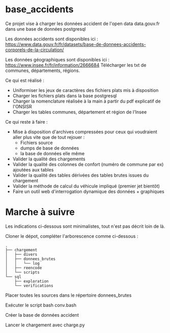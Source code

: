 # base_accidents
Ce projet vise à charger les données accident de l'open data data.gouv.fr dans une base de données postgresql

Les données accidents sont disponibles ici : https://www.data.gouv.fr/fr/datasets/base-de-donnees-accidents-corporels-de-la-circulation/


Les données géographiques sont disponibles ici : https://www.insee.fr/fr/information/2666684
Télécharger les txt de communes, départements, régions.

Ce qui est réalisé :

* Uniformiser les jeux de caractères des fichiers plats mis à disposition
* Charger les fichiers plats dans la base postgresql
* Charger la nomenclature réalisée à la main à partir du pdf explicatif de l'ONSISR
* Charger les tables communes, département et région de l'Insee

Ce qui reste à faire :

* Mise à disposition d'archives compressées pour ceux qui voudraient aller plus vite que de tout rejouer :
	* Fichiers source
	* dumps de base de données
	* la base de données elle même
* Valider la qualité des chargements
* Valider la qualité des colonnes de confort (numéro de commune par ex) ajoutées aux tables
* Valider la qualité des tables dérivées des tables brutes issues du chargement
* Valider la méthode de calcul du véhicule impliqué (premier jet bientôt)
* Faire un outil web d'interrogation dynamique des données + graphiques

# Marche à suivre
Les indications ci-dessous sont minimalistes, tout n'est pas décrit loin de là.

Cloner le dépot, compléter l'arborescence comme ci-dessous :
```
.
├── chargement
│   ├── divers
│   ├── donnees_brutes
│   │   └── log
│   ├── reencode
│   └── scripts
└── sql
    ├── exploration
    └── verifications
```

Placer toutes les sources dans le répertoire donnees_brutes

Exécuter le script bash conv.bash

Créer la base de données accident

Lancer le chargement avec charge.py